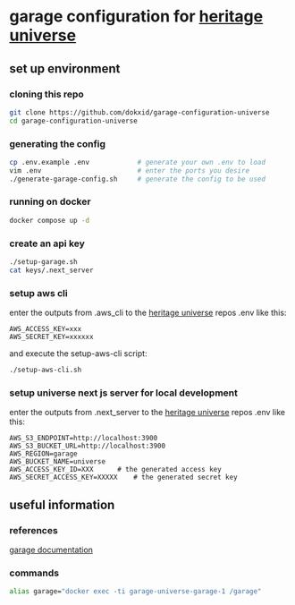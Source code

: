 # garage configuration for [heritage universe](https://github.com/dokxid/universe)

## set up environment

### cloning this repo

```bash
git clone https://github.com/dokxid/garage-configuration-universe
cd garage-configuration-universe
```

### generating the config

```sh
cp .env.example .env            # generate your own .env to load
vim .env                        # enter the ports you desire
./generate-garage-config.sh     # generate the config to be used
```

### running on docker

```sh
docker compose up -d
```

### create an api key

```sh
./setup-garage.sh
cat keys/.next_server
```

### setup aws cli

enter the outputs from .aws_cli to the [heritage universe](https://github.com/dokxid/universe)
repos .env like this:

```
AWS_ACCESS_KEY=xxx
AWS_SECRET_KEY=xxxxxx
```

and execute the setup-aws-cli script:

```sh
./setup-aws-cli.sh

```

### setup universe next js server for local development

enter the outputs from .next_server to the [heritage universe](https://github.com/dokxid/universe)
repos .env like this:

```
AWS_S3_ENDPOINT=http://localhost:3900
AWS_S3_BUCKET_URL=http://localhost:3900
AWS_REGION=garage
AWS_BUCKET_NAME=universe
AWS_ACCESS_KEY_ID=XXX      # the generated access key
AWS_SECRET_ACCESS_KEY=XXXXX    # the generated secret key
```

## useful information

### references

[garage documentation](https://garagehq.deuxfleurs.fr/)

### commands

```bash
alias garage="docker exec -ti garage-universe-garage-1 /garage"
```
